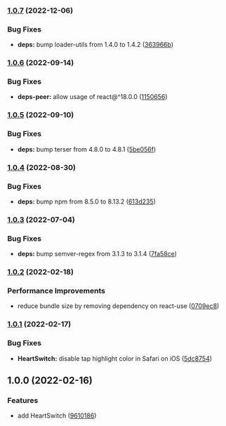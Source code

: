 ### [1.0.7](https://github.com/anatoliygatt/heart-switch/compare/v1.0.6...v1.0.7) (2022-12-06)

### Bug Fixes

- **deps:** bump loader-utils from 1.4.0 to 1.4.2 ([363966b](https://github.com/anatoliygatt/heart-switch/commit/363966be0e9b7c16762f13fcf8813c0dfdfcb36a))

### [1.0.6](https://github.com/anatoliygatt/heart-switch/compare/v1.0.5...v1.0.6) (2022-09-14)

### Bug Fixes

- **deps-peer:** allow usage of react@^18.0.0 ([1150656](https://github.com/anatoliygatt/heart-switch/commit/11506569fa313ef4b4acaef2083b56e99db5d726))

### [1.0.5](https://github.com/anatoliygatt/heart-switch/compare/v1.0.4...v1.0.5) (2022-09-10)

### Bug Fixes

- **deps:** bump terser from 4.8.0 to 4.8.1 ([5be056f](https://github.com/anatoliygatt/heart-switch/commit/5be056f3f12dfa1cc5483dfedfc624334fd4637b))

### [1.0.4](https://github.com/anatoliygatt/heart-switch/compare/v1.0.3...v1.0.4) (2022-08-30)

### Bug Fixes

- **deps:** bump npm from 8.5.0 to 8.13.2 ([613d235](https://github.com/anatoliygatt/heart-switch/commit/613d235a82b64ac4e6757ca8a6362c5a2607c96f))

### [1.0.3](https://github.com/anatoliygatt/heart-switch/compare/v1.0.2...v1.0.3) (2022-07-04)

### Bug Fixes

- **deps:** bump semver-regex from 3.1.3 to 3.1.4 ([7fa58ce](https://github.com/anatoliygatt/heart-switch/commit/7fa58ce8d78e95b4b241529b2cda153df1ffe6ec))

### [1.0.2](https://github.com/anatoliygatt/heart-switch/compare/v1.0.1...v1.0.2) (2022-02-18)

### Performance Improvements

- reduce bundle size by removing dependency on react-use ([0709ec8](https://github.com/anatoliygatt/heart-switch/commit/0709ec8cbd87e666ef28e1c94e57e155df062520))

### [1.0.1](https://github.com/anatoliygatt/heart-switch/compare/v1.0.0...v1.0.1) (2022-02-17)

### Bug Fixes

- **HeartSwitch:** disable tap highlight color in Safari on iOS ([5dc8754](https://github.com/anatoliygatt/heart-switch/commit/5dc875416486d188f6da0b10cf1785c90f2fac9d))

## 1.0.0 (2022-02-16)

### Features

- add HeartSwitch ([9610186](https://github.com/anatoliygatt/heart-switch/commit/9610186e5d67c07f96db2c561c70d890f31dc44e))
